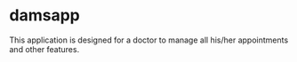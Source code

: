 # damsapp

This application is designed for a doctor to manage all his/her appointments and other features.
